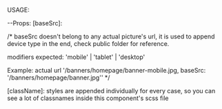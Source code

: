 USAGE:

--Props:
[baseSrc]:

/\*
baseSrc doesn't belong to any actual picture's url,
it is used to append device type in the end,
check public folder for reference.

modifiers expected: 'mobile' | 'tablet' | 'desktop'

Example:
actual url '/banners/homepage/banner-mobile.jpg,
baseSrc: '/banners/homepage/banner.jpg''
\*/

[className]:
styles are appended individually for every case, so you can see a lot of classnames inside this component's scss file
